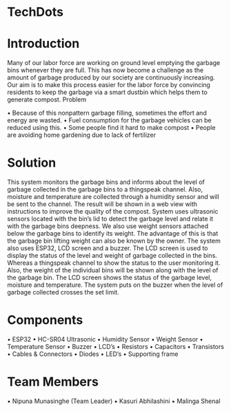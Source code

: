 # TechDots

# Introduction

Many of our labor force are working on ground level emptying the garbage bins whenever they are full.
This has now become a challenge as the amount of garbage produced by our society are continuously
increasing. Our aim is to make this process easier for the labor force by convincing residents to keep the
garbage via a smart dustbin which helps them to generate compost.
Problem

• Because of this nonpattern garbage filling, sometimes the effort and energy are wasted.
• Fuel consumption for the garbage vehicles can be reduced using this.
• Some people find it hard to make compost
• People are avoiding home gardening due to lack of fertilizer

# Solution

This system monitors the garbage bins and informs about the level of garbage collected in the garbage
bins to a thingspeak channel. Also, moisture and temperature are collected through a humidity sensor
and will be sent to the channel. The result will be shown in a web view with instructions to improve the
quality of the compost. System uses ultrasonic sensors located with the bin’s lid to detect the garbage
level and relate it with the garbage bins deepness. We also use weight sensors attached below the garbage
bins to identify its weight. The advantage of this is that the garbage bin lifting weight can also be known
by the owner. The system also uses ESP32, LCD screen and a buzzer. The LCD screen is used to display the
status of the level and weight of garbage collected in the bins. Whereas a thingspeak channel to show the
status to the user monitoring it. Also, the weight of the individual bins will be shown along with the level
of the garbage bin. The LCD screen shows the status of the garbage level, moisture and temperature. The
system puts on the buzzer when the level of garbage collected crosses the set limit.

# Components

• ESP32
• HC-SR04 Ultrasonic
• Humidity Sensor
• Weight Sensor
• Temperature Sensor
• Buzzer
• LCD’s
• Resistors
• Capacitors
• Transistors
• Cables & Connectors
• Diodes
• LED’s
• Supporting frame

# Team Members
▪ Nipuna Munasinghe (Team Leader)
▪ Kasuri Abhilashini
▪ Malinga Shenal
